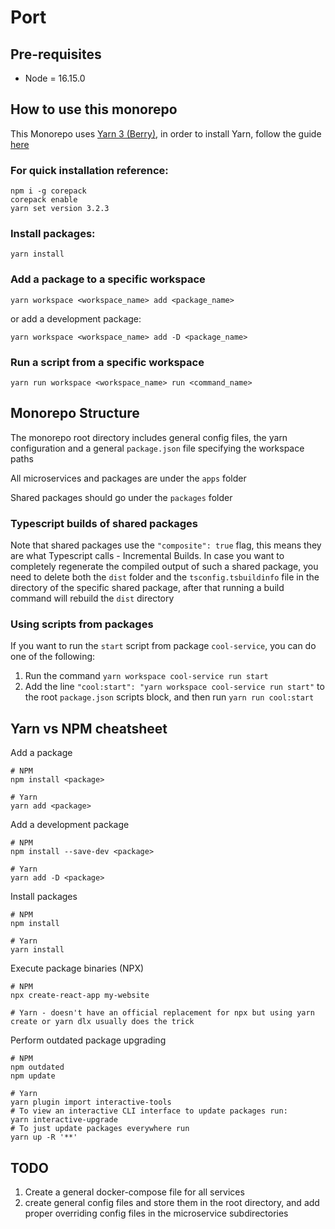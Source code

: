 # Port

## Pre-requisites

- Node = 16.15.0

## How to use this monorepo

This Monorepo uses [Yarn 3 (Berry)](https://yarnpkg.com/), in order to install Yarn, follow the guide [here](https://yarnpkg.com/getting-started/install)

### For quick installation reference:

```
npm i -g corepack
corepack enable
yarn set version 3.2.3
```

### Install packages:

```
yarn install
```

### Add a package to a specific workspace

```
yarn workspace <workspace_name> add <package_name>
```

or add a development package:

```
yarn workspace <workspace_name> add -D <package_name>
```

### Run a script from a specific workspace

```
yarn run workspace <workspace_name> run <command_name>
```

## Monorepo Structure

The monorepo root directory includes general config files, the yarn configuration and a general `package.json` file specifying the workspace paths

All microservices and packages are under the `apps` folder

Shared packages should go under the `packages` folder

### Typescript builds of shared packages

Note that shared packages use the `"composite": true` flag, this means they are what Typescript calls - Incremental Builds. In case you want to completely regenerate the compiled output of such a shared package, you need to delete both the `dist` folder and the `tsconfig.tsbuildinfo` file in the directory of the specific shared package, after that running a build command will rebuild the `dist` directory

### Using scripts from packages

If you want to run the `start` script from package `cool-service`, you can do one of the following:

1. Run the command `yarn workspace cool-service run start`
2. Add the line `"cool:start": "yarn workspace cool-service run start"` to the root `package.json` scripts block, and then run `yarn run cool:start`

## Yarn vs NPM cheatsheet

Add a package

```
# NPM
npm install <package>

# Yarn
yarn add <package>
```

Add a development package

```
# NPM
npm install --save-dev <package>

# Yarn
yarn add -D <package>
```

Install packages

```
# NPM
npm install

# Yarn
yarn install
```

Execute package binaries (NPX)

```
# NPM
npx create-react-app my-website

# Yarn - doesn't have an official replacement for npx but using yarn create or yarn dlx usually does the trick
```

Perform outdated package upgrading

```
# NPM
npm outdated
npm update

# Yarn
yarn plugin import interactive-tools
# To view an interactive CLI interface to update packages run:
yarn interactive-upgrade
# To just update packages everywhere run
yarn up -R '**'
```

## TODO
1. Create a general docker-compose file for all services
2. create general config files and store them in the root directory, and add proper overriding config files in the microservice subdirectories
